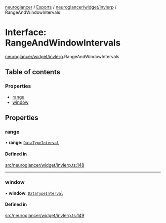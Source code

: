 [neuroglancer](../README.md) / [Exports](../modules.md) / [neuroglancer/widget/invlerp](../modules/neuroglancer_widget_invlerp.md) / RangeAndWindowIntervals

# Interface: RangeAndWindowIntervals

[neuroglancer/widget/invlerp](../modules/neuroglancer_widget_invlerp.md).RangeAndWindowIntervals

## Table of contents

### Properties

- [range](neuroglancer_widget_invlerp.RangeAndWindowIntervals.md#range)
- [window](neuroglancer_widget_invlerp.RangeAndWindowIntervals.md#window)

## Properties

### range

• **range**: [`DataTypeInterval`](../modules/neuroglancer_util_lerp.md#datatypeinterval)

#### Defined in

[src/neuroglancer/widget/invlerp.ts:148](https://github.com/ActiveBrainAtlas2/neuroglancer/blob/034b457d/src/neuroglancer/widget/invlerp.ts#L148)

___

### window

• **window**: [`DataTypeInterval`](../modules/neuroglancer_util_lerp.md#datatypeinterval)

#### Defined in

[src/neuroglancer/widget/invlerp.ts:149](https://github.com/ActiveBrainAtlas2/neuroglancer/blob/034b457d/src/neuroglancer/widget/invlerp.ts#L149)
